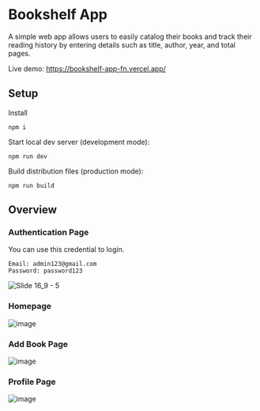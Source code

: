 # Bookshelf App
A simple web app allows users to easily catalog their books and track their reading history by entering details such as title, author, year, and total pages.

Live demo: https://bookshelf-app-fn.vercel.app/

## Setup
Install
```
npm i
```

Start local dev server (development mode):
```
npm run dev
```

Build distribution files (production mode):
```
npm run build
```

## Overview

### Authentication Page
You can use this credential to login.
```
Email: admin123@gmail.com
Password: password123
```

![Slide 16_9 - 5](https://github.com/fnurrahmah125/bookshelf-app/assets/54012198/efcd7de9-8995-4081-9475-b020e47eb3f2)

### Homepage
![image](https://github.com/fnurrahmah125/bookshelf-app/assets/54012198/3d0aeebc-05b3-452e-9fa3-8a68b893118a)


### Add Book Page
![image](https://github.com/fnurrahmah125/bookshelf-app/assets/54012198/5c00907d-86a5-4f1d-87b6-ca9cadb28b75)


### Profile Page
![image](https://github.com/fnurrahmah125/bookshelf-app/assets/54012198/a2da7b37-26fc-40ce-886b-61d41938cb6f)
